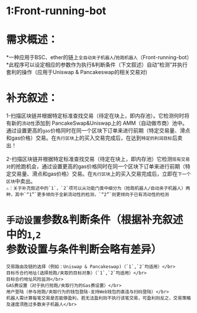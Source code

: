 # 1:Front-running-bot
# 需求概述：
*一种应用于BSC、ether的链上`全自动夹子机器人`/`抢跑机器人`（Front-running-bot）</br>
*此程序可以设定相应的参数作为执行&判断条件（下文叙述）自动“检测”并执行套利的操作（应用于Uniswap & Pancakeswap的相关交易对)</br>
# 补充叙述：
1-扫描区块链并根据特定标准查找交易（待定在块上，即内存池）。它检测何时将有新的`流动性`添加到 PancakeSwap&Uniswap上的 AMM（自动做市商）池中。通过设置更高的`gas`价格同时在同一个区块下订单来进行前期（特定交易量、滑点和gas价格）交易。在`先行区块`上的买入交易完成后，在达到`特定的利润目标`后卖出！</br>
</br>
2-扫描区块链并根据特定标准查找交易（待定在块上，即内存池）它检测`现有交易对`的抢跑机会，通过设置更高的gas价格同时在同一个区块下订单来进行前期（特定交易量、滑点和gas价格）交易。在`先行区块`上的买入交易完成后，立即在`下一个区块`中卖出。</br>
```⚠️：关于补充叙述中的`1`，`2`项可以从功能门类中细分为（抢跑机器人/自动夹子机器人）两种，其中`“1”`更多倾向于全新流动性的检测，`“2”`则更倾向于已有流动性的检测```</br>
# `手动设置`参数&判断条件（根据补充叙述中的`1`,`2`参数设置与条件判断会略有差异）
```
交易路由及链的选择（例如：Uniswap & Pancakeswap)（`1`,`2`均适用）</br>
目标币合约地址(选择抢跑/夹取的目标对象）（`1`,`2`均适用）</br>
目标合约地址风险监测</br>
GAS费设置（对于执行抢跑/夹取行为的Gas费设置）</br>
用户登陆（参与抢跑/夹取行为的钱包登陆-支持Web钱包的直连与扫码登陆）</br>
机器人需计算每笔交易是否能够盈利，若无法盈利则不执行该笔交易，可盈利则反之，交易策略及速度须胜过多数夹子机器人</br>
```
